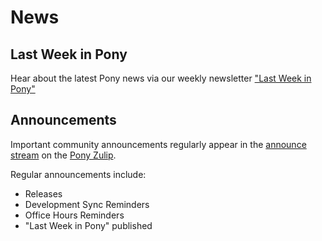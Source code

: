 # News

## Last Week in Pony

Hear about the latest Pony news via our weekly newsletter ["Last Week in Pony"](https://ponylang.io/blog/categories/last-week-in-pony/)

## Announcements

Important community announcements regularly appear in the [announce stream](https://ponylang.zulipchat.com/#narrow/stream/189932-announce) on the [Pony Zulip](https://ponylang.zulipchat.com).

Regular announcements include:

- Releases
- Development Sync Reminders
- Office Hours Reminders
- "Last Week in Pony" published
